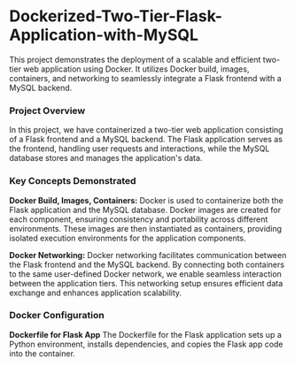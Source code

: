 # Dockerized-Two-Tier-Flask-Application-with-MySQL
This project demonstrates the deployment of a scalable and efficient two-tier web application using Docker. It utilizes Docker build, images, containers, and networking to seamlessly integrate a Flask frontend with a MySQL backend.

### Project Overview
In this project, we have containerized a two-tier web application consisting of a Flask frontend and a MySQL backend. The Flask application serves as the frontend, handling user requests and interactions, while the MySQL database stores and manages the application's data.

### Key Concepts Demonstrated
**Docker Build, Images, Containers:** Docker is used to containerize both the Flask application and the MySQL database. Docker images are created for each component, ensuring consistency and portability across different environments. These images are then instantiated as containers, providing isolated execution environments for the application components.

**Docker Networking:** Docker networking facilitates communication between the Flask frontend and the MySQL backend. By connecting both containers to the same user-defined Docker network, we enable seamless interaction between the application tiers. This networking setup ensures efficient data exchange and enhances application scalability.

### Docker Configuration
**Dockerfile for Flask App**
The Dockerfile for the Flask application sets up a Python environment, installs dependencies, and copies the Flask app code into the container.
